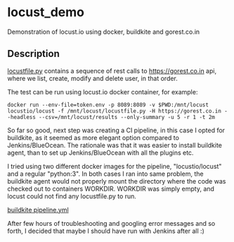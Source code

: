 # locust_demo

Demonstration of locust.io using docker, buildkite and gorest.co.in

## Description

[locustfile.py](https://github.com/efology/locust_demo/blob/main/locustfile.py) contains a sequence of rest calls to https://gorest.co.in api, where we list, create, modify and delete user, in that order.

The test can be run using locust.io docker container, for example:

```shell
docker run --env-file=token.env -p 8089:8089 -v $PWD:/mnt/locust locustio/locust -f /mnt/locust/locustfile.py -H https://gorest.co.in --headless --csv=/mnt/locust/results --only-summary -u 5 -r 1 -t 2m
```

So far so good, next step was creating a CI pipeline, in this case I opted for buildkite, as it seemed as more elegant option compared to Jenkins/BlueOcean. The rationale was that it was easier to install buildkite agent, than to set up Jenkins/BlueOcean with all the plugins etc.

I tried using two different docker images for the pipeline, "locustio/locust" and a regular "python:3".
In both cases I ran into same problem, the buildkite agent would not properly mount the directory where the code was checked out to containers WORKDIR.
WORKDIR was simply empty, and locust could not find any locustfile.py to run.

[buildkite pipeline.yml](https://github.com/efology/locust_demo/blob/main/.buildkite/pipeline.yml) 

After few hours of troubleshooting and googling error messages and so forth, I decided that maybe I should have run with Jenkins after all :)
